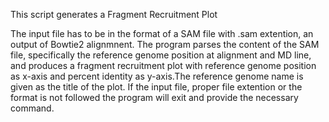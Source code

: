 This script generates a Fragment Recruitment Plot

The input file has to be in the format of a SAM file with .sam extention, an output of Bowtie2 alignmnent. The program parses the content of the SAM file, specifically the reference genome position at alignment and MD line, and produces a fragment recruitment plot with reference genome position as x-axis and percent identity as y-axis.The reference genome name is given as the title of the plot. If the input file, proper file extention or the format is not followed the program will exit and provide the necessary command.  

